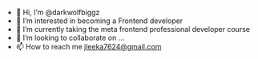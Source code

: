 - 👋 Hi, I’m @darkwolfbiggz
- 👀 I’m interested in becoming a
 Frontend developer
- 🌱 I’m currently taking the meta frontend professional developer  course
- 💞️ I’m looking to collaborate on ...
- 📫 How to reach me jleeka7624@gmail.com

<!---
darkwolfbiggz/darkwolfbiggz is a ✨ special ✨ repository because its `README.md` (this file) appears on your GitHub profile.
You can click the Preview link to take a look at your changes.
--->
